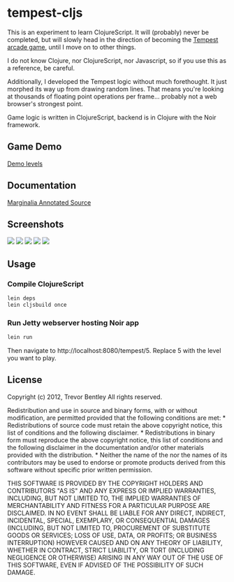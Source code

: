 # tempest-cljs

[tempest-wiki]: <http://en.wikipedia.org/wiki/Tempest_(video_game)>

This is an experiment to learn ClojureScript.  It will (probably) never be completed, but will slowly head in the direction of becoming the [Tempest arcade game][tempest-wiki], until I move on to other things.

I do not know Clojure, nor ClojureScript, nor Javascript, so if you use this as a reference, be careful.

Additionally, I developed the Tempest logic without much forethought.  It just morphed its way up from drawing random lines.  That means you're looking at thousands of floating point operations per frame... probably not a web browser's strongest point.

Game logic is written in ClojureScript, backend is in Clojure with the Noir framework.

## Game Demo

[Demo levels](http://mrmekon.github.com/tempest-cljs/)

## Documentation

[Marginalia Annotated Source](http://mrmekon.github.com/tempest-cljs/doc.html)

## Screenshots

<img src="http://cloud.github.com/downloads/mrmekon/tempest-cljs/screenshot-stepped-v.png" />

<img src="http://cloud.github.com/downloads/mrmekon/tempest-cljs/screenshot-action.png" />

<img src="http://cloud.github.com/downloads/mrmekon/tempest-cljs/screenshot-round.png" />

<img src="http://cloud.github.com/downloads/mrmekon/tempest-cljs/screenshot-flat.png" />

<img src="http://cloud.github.com/downloads/mrmekon/tempest-cljs/screenshot-oblong.png" />

## Usage

### Compile ClojureScript

```bash
lein deps
lein cljsbuild once
```

### Run Jetty webserver hosting Noir app
```bash
lein run
```

Then navigate to http://localhost:8080/tempest/5.  Replace 5 with the level you want to play.

## License

Copyright (c) 2012, Trevor Bentley
All rights reserved.

Redistribution and use in source and binary forms, with or without
modification, are permitted provided that the following conditions are met:
    * Redistributions of source code must retain the above copyright
      notice, this list of conditions and the following disclaimer.
    * Redistributions in binary form must reproduce the above copyright
      notice, this list of conditions and the following disclaimer in the
      documentation and/or other materials provided with the distribution.
    * Neither the name of the <organization> nor the
      names of its contributors may be used to endorse or promote products
      derived from this software without specific prior written permission.

THIS SOFTWARE IS PROVIDED BY THE COPYRIGHT HOLDERS AND CONTRIBUTORS "AS IS" AND
ANY EXPRESS OR IMPLIED WARRANTIES, INCLUDING, BUT NOT LIMITED TO, THE IMPLIED
WARRANTIES OF MERCHANTABILITY AND FITNESS FOR A PARTICULAR PURPOSE ARE
DISCLAIMED. IN NO EVENT SHALL <COPYRIGHT HOLDER> BE LIABLE FOR ANY
DIRECT, INDIRECT, INCIDENTAL, SPECIAL, EXEMPLARY, OR CONSEQUENTIAL DAMAGES
(INCLUDING, BUT NOT LIMITED TO, PROCUREMENT OF SUBSTITUTE GOODS OR SERVICES;
LOSS OF USE, DATA, OR PROFITS; OR BUSINESS INTERRUPTION) HOWEVER CAUSED AND
ON ANY THEORY OF LIABILITY, WHETHER IN CONTRACT, STRICT LIABILITY, OR TORT
(INCLUDING NEGLIGENCE OR OTHERWISE) ARISING IN ANY WAY OUT OF THE USE OF THIS
SOFTWARE, EVEN IF ADVISED OF THE POSSIBILITY OF SUCH DAMAGE.
